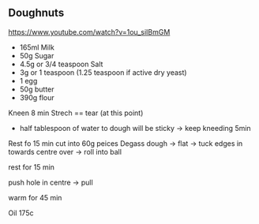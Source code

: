 Doughnuts
---------

https://www.youtube.com/watch?v=1ou_siIBmGM

* 165ml Milk
* 50g Sugar
* 4.5g or 3/4 teaspoon Salt
* 3g or 1 teaspoon (1.25 teaspoon if active dry yeast)
* 1 egg
* 50g butter
* 390g flour

Kneen 8 min
Strech == tear (at this point)
* half tablespoon of water to dough
will be sticky -> keep kneeding 5min

Rest fo 15 min
cut into 60g peices
Degass dough -> flat -> tuck edges in towards centre over -> roll into ball

rest for 15 min

push hole in centre -> pull

warm for 45 min

Oil 175c
